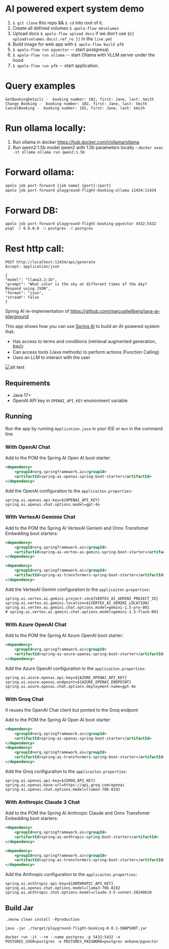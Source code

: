 # AI powered expert system demo
1. `$ git clone` this repo && `$ cd` into root of it.
2.  Create all defined volumes `$ apolo-flow mkvolumes`
3.  Upload docs `$ apolo-flow upload docs` if we don't use `${{ upload(volumes.docs).ref_ro }}` in the `live.yml`
4.  Build image for web app with `$ apolo-flow build pfb`
5. `$ apolo-flow run pgvector` -- start postgresql.
6. `$ apolo-flow run ollama` -- start Ollama with VLLM server under the hood
7. `$ apolo-flow run pfb` -- start application.

# Query examples
```
GetBookingDetails -  booking number: 102, first: Jane, last: Smith
Change Booking -  booking number: 102, first: Jane, last: Smith
CancelBooking -  booking number: 102, first: Jane, last: Smith
```

# Run ollama locally:
1. Run ollama in docker https://hub.docker.com/r/ollama/ollama
2. Run qwen2:1.5b model qwen2 with 1.5b parameters locally - ```docker exec -it ollama ollama run qwen2:1.5b```

# Forward ollama:
```bash
apolo job port-forward {job name} {port}:{port}
apolo job port-forward playground-flight-booking-ollama 11434:11434
```

# Forward DB:
```bash
apolo job port-forward playground-flight-booking-pgvector 5432:5432
psql -h 0.0.0.0 -U postgres -d postgres
```

# Rest http call:
```
POST http://localhost:11434/api/generate
Accept: application/json

{
"model": "llama3.2:1b",
"prompt": "What color is the sky at different times of the day? Respond using JSON",
"format": "json",
"stream": false
}
```

Spring AI re-implementation of https://github.com/marcushellberg/java-ai-playground

This app shows how you can use [Spring AI](https://github.com/spring-projects/spring-ai) to build an AI-powered system that:

- Has access to terms and conditions (retrieval augmented generation, RAG)
- Can access tools (Java methods) to perform actions (Function Calling)
- Uses an LLM to interact with the user

![alt text](diagram.jpg)

## Requirements

- Java 17+
- OpenAI API key in `OPENAI_API_KEY` environment variable

## Running

Run the app by running `Application.java` in your IDE or `mvn` in the command line.

### With OpenAI Chat

Add to the POM the Spring AI Open AI boot starter:

```xml
<dependency>
    <groupId>org.springframework.ai</groupId>
    <artifactId>spring-ai-openai-spring-boot-starter</artifactId>
</dependency>
```

Add the OpenAI configuraiton to the `applicaiton.properties`:

```
spring.ai.openai.api-key=${OPENAI_API_KEY}
spring.ai.openai.chat.options.model=gpt-4o
```

### WIth VertexAI Geminie Chat

Add to the POM the Spring AI VertexAI Gemeni and Onnx Transfomer Embedding boot starters:

```xml
<dependency>
    <groupId>org.springframework.ai</groupId>
    <artifactId>spring-ai-vertex-ai-gemini-spring-boot-starter</artifactId>
</dependency>

<dependency>
    <groupId>org.springframework.ai</groupId>
    <artifactId>spring-ai-transformers-spring-boot-starter</artifactId>
</dependency>
```

Add the VertexAI Gemini configuraiton to the `applicaiton.properties`:

```
spring.ai.vertex.ai.gemini.project-id=${VERTEX_AI_GEMINI_PROJECT_ID}
spring.ai.vertex.ai.gemini.location=${VERTEX_AI_GEMINI_LOCATION}
spring.ai.vertex.ai.gemini.chat.options.model=gemini-1.5-pro-001
# spring.ai.vertex.ai.gemini.chat.options.model=gemini-1.5-flash-001
```

### With Azure OpenAI Chat

Add to the POM the Spring AI Azure OpenAI boot starter:

```xml
<dependency>
    <groupId>org.springframework.ai</groupId>
    <artifactId>spring-ai-azure-openai-spring-boot-starter</artifactId>
</dependency>
```

Add the Azure OpenAI configuraiton to the `applicaiton.properties`:

```
spring.ai.azure.openai.api-key=${AZURE_OPENAI_API_KEY}
spring.ai.azure.openai.endpoint=${AZURE_OPENAI_ENDPOINT}
spring.ai.azure.openai.chat.options.deployment-name=gpt-4o
```

### With Groq Chat

It reuses the OpenAI Chat client but ponted to the Groq endpont

Add to the POM the Spring AI Open AI boot starter:

```xml
<dependency>
    <groupId>org.springframework.ai</groupId>
    <artifactId>spring-ai-openai-spring-boot-starter</artifactId>
</dependency>
<dependency>
    <groupId>org.springframework.ai</groupId>
    <artifactId>spring-ai-transformers-spring-boot-starter</artifactId>
</dependency>
```

Add the Groq configuraiton to the `applicaiton.properties`:

```
spring.ai.openai.api-key=${GROQ_API_KEY}
spring.ai.openai.base-url=https://api.groq.com/openai
spring.ai.openai.chat.options.model=llama3-70b-8192
```

### With Anthropic Claude 3 Chat

Add to the POM the Spring AI Anthropic Claude and Onnx Transfomer Embedding boot starters:

```xml
<dependency>
    <groupId>org.springframework.ai</groupId>
    <artifactId>spring-ai-anthropic-spring-boot-starter</artifactId>
</dependency>

<dependency>
    <groupId>org.springframework.ai</groupId>
    <artifactId>spring-ai-transformers-spring-boot-starter</artifactId>
</dependency>
```

Add the Anthropic configuraiton to the `applicaiton.properties`:

```
spring.ai.anthropic.api-key=${ANTHROPIC_API_KEY}
spring.ai.openai.chat.options.model=llama3-70b-8192
spring.ai.anthropic.chat.options.model=claude-3-5-sonnet-20240620
```


## Build Jar

```shell
./mvnw clean install -Pproduction
```

```shell
java -jar ./target/playground-flight-booking-0.0.1-SNAPSHOT.jar
```


```
docker run -it --rm --name postgres -p 5432:5432 -e POSTGRES_USER=postgres -e POSTGRES_PASSWORD=postgres ankane/pgvector
```
